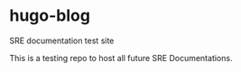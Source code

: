 # hugo-blog
SRE documentation test site

This is a testing repo to host all future SRE Documentations.
